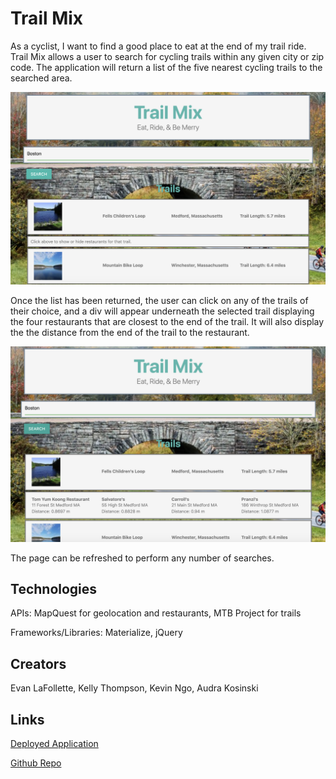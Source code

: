 # Trail Mix
As a cyclist, I want to find a good place to eat at the end of my trail ride. Trail Mix allows a user to search for cycling trails within any given city or zip code. The application will return a list of the five nearest cycling trails to the searched area.

![Search](/assets/trail1.png?raw=true)

Once the list has been returned, the user can click on any of the trails of their choice, and a div will appear underneath the selected trail displaying the four restaurants that are closest to the end of the trail. It will also display the the distance from the end of the trail to the restaurant.

![Clicked](/assets/trail2.png?raw=true)

The page can be refreshed to perform any number of searches.

## Technologies
APIs: MapQuest for geolocation and restaurants, MTB Project for trails

Frameworks/Libraries: Materialize, jQuery

## Creators
Evan LaFollette, Kelly Thompson, Kevin Ngo, Audra Kosinski

## Links
[Deployed Application](https://kelstho.github.io/trail-mix/)

[Github Repo](https://github.com/kelstho/trail-mix)